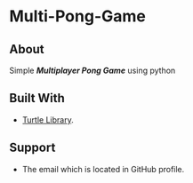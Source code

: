 # Multi-Pong-Game
## About
Simple ***Multiplayer Pong Game*** using python

## Built With
- [Turtle Library](https://docs.python.org/3/library/turtle.html).

## Support
- The email which is located in GitHub profile.
